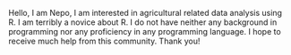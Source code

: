 Hello, I am Nepo, I am interested in agricultural related data analysis using R. I am terribly a novice about R. I do not have neither any background in programming   nor any proficiency in any programming language. I hope to receive much help from this community.
Thank you!
